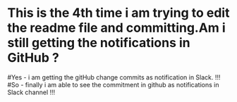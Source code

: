 # This is the 4th time i am trying to edit the readme file and committing.Am i still getting the notifications in GitHub ?
#Yes - i am getting the gitHub change commits as notification in Slack. !!!
#So - finally i am able to see the commitment in github as notifications in Slack channel !!!
